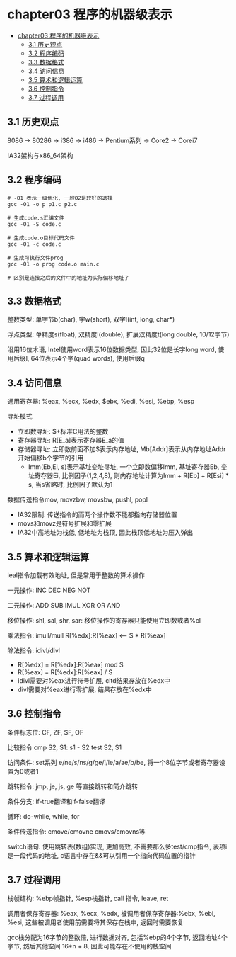 # chapter03 程序的机器级表示

<!-- TOC -->

- [chapter03 程序的机器级表示](#chapter03-%e7%a8%8b%e5%ba%8f%e7%9a%84%e6%9c%ba%e5%99%a8%e7%ba%a7%e8%a1%a8%e7%a4%ba)
  - [3.1 历史观点](#31-%e5%8e%86%e5%8f%b2%e8%a7%82%e7%82%b9)
  - [3.2 程序编码](#32-%e7%a8%8b%e5%ba%8f%e7%bc%96%e7%a0%81)
  - [3.3 数据格式](#33-%e6%95%b0%e6%8d%ae%e6%a0%bc%e5%bc%8f)
  - [3.4 访问信息](#34-%e8%ae%bf%e9%97%ae%e4%bf%a1%e6%81%af)
  - [3.5 算术和逻辑运算](#35-%e7%ae%97%e6%9c%af%e5%92%8c%e9%80%bb%e8%be%91%e8%bf%90%e7%ae%97)
  - [3.6 控制指令](#36-%e6%8e%a7%e5%88%b6%e6%8c%87%e4%bb%a4)
  - [3.7 过程调用](#37-%e8%bf%87%e7%a8%8b%e8%b0%83%e7%94%a8)

<!-- /TOC -->


## 3.1 历史观点
8086 -> 80286 -> i386 -> i486 -> Pentium系列 -> Core2 -> Corei7

IA32架构与x86_64架构


## 3.2 程序编码

```shell
# -O1 表示一级优化, 一般O2是较好的选择
gcc -O1 -o p p1.c p2.c

# 生成code.s汇编文件
gcc -O1 -S code.c

# 生成code.o目标代码文件
gcc -O1 -c code.c

# 生成可执行文件prog
gcc -O1 -o prog code.o main.c

# 区别是连接之后的文件中的地址为实际偏移地址了
```


## 3.3 数据格式

整数类型: 单字节b(char), 字w(short), 双字l(int, long, char*)

浮点类型: 单精度s(float), 双精度l(double), 扩展双精度t(long double, 10/12字节)

沿用16位术语, Intel使用word表示16位数据类型, 因此32位是长字long word, 使用后缀l, 64位表示4个字(quad words), 使用后缀q


## 3.4 访问信息

通用寄存器: %eax, %ecx, %edx, $ebx, %edi, %esi, %ebp, %esp

寻址模式
- 立即数寻址: $+标准C用法的整数
- 寄存器寻址: R[E_a]表示寄存器E_a的值
- 存储器寻址: 立即数前面不加$表示内存地址, Mb[Addr]表示从内存地址Addr开始偏移b个字节的引用
  - Imm(Eb,Ei, s)表示基址变址寻址, 一个立即数偏移Imm, 基址寄存器Eb, 变址寄存器Ei, 比例因子(1,2,4,8), 则内存地址计算为Imm + R[Eb] + R[Esi] * s, 当s省略时, 比例因子默认为1


数据传送指令mov, movzbw, movsbw, pushl, popl
- IA32限制: 传送指令的而两个操作数不能都指向存储器位置
- movs和movz是符号扩展和零扩展
- IA32中高地址为栈低, 低地址为栈顶, 因此栈顶低地址为压入弹出

## 3.5 算术和逻辑运算

leal指令加载有效地址, 但是常用于整数的算术操作

一元操作: INC DEC NEG NOT

二元操作: ADD SUB IMUL XOR OR AND

移位操作: shl, sal, shr, sar: 移位操作的寄存器只能使用立即数或者%cl

乘法指令: imull/mull R[%edx]:R[%eax] <-- S * R[%eax]

除法指令: idivl/divl
- R[%edx] = R[%edx]:R[%eax] mod S
- R[%eax] = R[%edx]:R[%eax] / S
- idivl需要对%eax进行符号扩展, cltd结果存放在%edx中
- divl需要对%eax进行零扩展, 结果存放在%edx中



## 3.6 控制指令

条件标志位: CF, ZF, SF, OF

比较指令 cmp S2, S1: s1 - S2  test S2, S1

访问条件: set系列 e/ne/s/ns/g/ge/l/le/a/ae/b/be, 将一个8位字节或者寄存器设置为0或者1

跳转指令: jmp, je, js, ge 等直接跳转和简介跳转

条件分支: if-true翻译和if-false翻译

循环: do-while, while, for

条件传送指令: cmove/cmovne cmovs/cmovns等

switch语句: 使用跳转表(数组)实现, 更加高效, 不需要那么多test/cmp指令, 表项i是一段代码的地址, c语言中存在&&可以引用一个指向代码位置的指针



## 3.7 过程调用

栈帧结构: %ebp帧指针, %esp栈指针, call 指令, leave, ret

调用者保存寄存器: %eax, %ecx, %edx, 被调用者保存寄存器:%ebx, %ebi, %esi, 这些被调用者使用前需要将其保存在栈中, 返回时需要恢复

gcc栈分配为16字节的整数倍, 进行数据对齐, 包括%ebp的4个字节, 返回地址4个字节, 然后其他空间 16*n + 8, 因此可能存在不使用的栈空间

